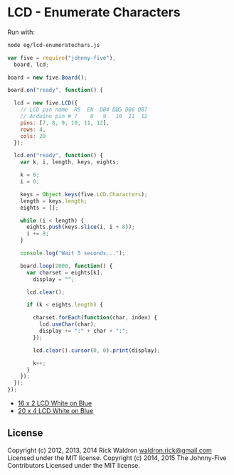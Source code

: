 <!--remove-start-->
# LCD - Enumerate Characters

Run with:
```bash
node eg/lcd-enumeratechars.js
```
<!--remove-end-->

```javascript
var five = require("johnny-five"),
  board, lcd;

board = new five.Board();

board.on("ready", function() {

  lcd = new five.LCD({
    // LCD pin name  RS  EN  DB4 DB5 DB6 DB7
    // Arduino pin # 7    8   9   10  11  12
    pins: [7, 8, 9, 10, 11, 12],
    rows: 4,
    cols: 20
  });

  lcd.on("ready", function() {
    var k, i, length, keys, eights;

    k = 0;
    i = 0;

    keys = Object.keys(five.LCD.Characters);
    length = keys.length;
    eights = [];

    while (i < length) {
      eights.push(keys.slice(i, i + 8));
      i += 8;
    }

    console.log("Wait 5 seconds...");

    board.loop(2000, function() {
      var charset = eights[k],
        display = "";

      lcd.clear();

      if (k < eights.length) {

        charset.forEach(function(char, index) {
          lcd.useChar(char);
          display += ":" + char + ":";
        });

        lcd.clear().cursor(0, 0).print(display);

        k++;
      }
    });
  });
});


```





- [16 x 2 LCD White on Blue](http://www.hacktronics.com/LCDs/16-x-2-LCD-White-on-Blue/flypage.tpl.html)
- [20 x 4 LCD White on Blue](http://www.hacktronics.com/LCDs/20-x-4-LCD-White-on-Blue/flypage.tpl.html)


<!--remove-start-->
## License
Copyright (c) 2012, 2013, 2014 Rick Waldron <waldron.rick@gmail.com>
Licensed under the MIT license.
Copyright (c) 2014, 2015 The Johnny-Five Contributors
Licensed under the MIT license.
<!--remove-end-->
